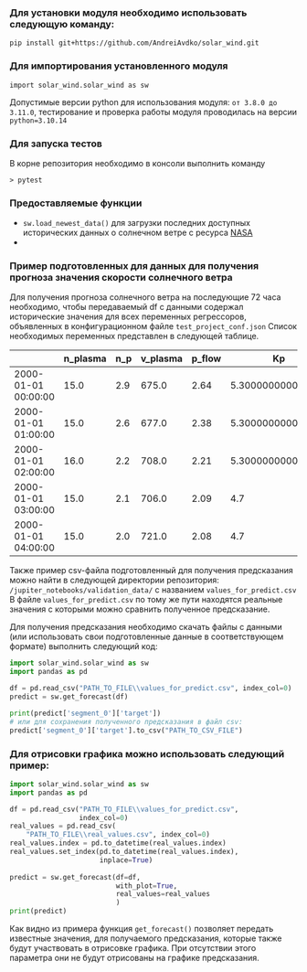 ### Для установки модуля необходимо использовать следующую команду:
```pip install git+https://github.com/AndreiAvdko/solar_wind.git```

### Для импортирования установленного модуля
```import solar_wind.solar_wind as sw```

Допустимые версии python для использования модуля: ```от 3.8.0 до 3.11.0```, тестирование и проверка работы модуля проводилась на версии ```python=3.10.14```

### Для запуска тестов
В корне репозитория необходимо в консоли выполнить команду
```
> pytest
```

### Предоставляемые функции
- ```sw.load_newest_data()``` для загрузки последних доступных исторических данных о солнечном ветре с ресурса [NASA](https://spdf.gsfc.nasa.gov/pub/data/omni/low_res_omni/)
- 


### Пример подготовленных для данных для получения прогноза значения скорости солнечного ветра
Для получения прогноза солнечного ветра на последующие 72 часа необходимо, чтобы передаваемый df с данными содержал исторические значения для всех переменных регрессоров, объявленных в конфигурационном файле ```test_project_conf.json```
Список необходимых переменных представлен в следующей таблице.

||n_plasma                     |n_p   |v_plasma                                     |p_flow|Kp               |R   |Dst  |AE   |f107_adj|AL    |AU   |
|------|-----------------------------|------|---------------------------------------------|------|-----------------|----|-----|-----|--------|------|-----|
|2000-01-01 00:00:00|15.0                         |2.9   |675.0                                        |2.64  |5.300000000000001|71.0|-45.0|517.0|125.6   |-279.0|238.0|
|2000-01-01 01:00:00|15.0                         |2.6   |677.0                                        |2.38  |5.300000000000001|71.0|-37.0|313.0|125.6   |-146.0|167.0|
|2000-01-01 02:00:00|16.0                         |2.2   |708.0                                        |2.21  |5.300000000000001|71.0|-37.0|559.0|125.6   |-422.0|137.0|
|2000-01-01 03:00:00|15.0                         |2.1   |706.0                                        |2.09  |4.7              |71.0|-41.0|567.0|125.6   |-429.0|138.0|
|2000-01-01 04:00:00|15.0                         |2.0   |721.0                                        |2.08  |4.7              |71.0|-45.0|287.0|125.6   |-191.0|96.0 |

Также пример csv-файла подготовленный для получения предсказания можно найти в следующей директории репозитория:
```/jupiter_notebooks/validation_data/``` c названием ```values_for_predict.csv```
В файле ```values_for_predict.csv``` по тому же пути находятся реальные значения с которыми можно сравнить полученное предсказание.

Для получения предсказания необходимо скачать файлы с данными (или использовать свои подготовленные данные в соответствующем формате) выполнить следующий код:
```python
import solar_wind.solar_wind as sw
import pandas as pd

df = pd.read_csv("PATH_TO_FILE\\values_for_predict.csv", index_col=0)
predict = sw.get_forecast(df)

print(predict['segment_0']['target'])
# или для сохранения полученного предсказания в файл csv:
predict['segment_0']['target'].to_csv("PATH_TO_CSV_FILE")
```

### Для отрисовки графика можно использовать следующий пример:
```python
import solar_wind.solar_wind as sw
import pandas as pd

df = pd.read_csv("PATH_TO_FILE\\values_for_predict.csv",
                 index_col=0)
real_values = pd.read_csv(
    "PATH_TO_FILE\\real_values.csv", index_col=0)
real_values.index = pd.to_datetime(real_values.index)
real_values.set_index(pd.to_datetime(real_values.index), 
                      inplace=True)
 
predict = sw.get_forecast(df=df,
                          with_plot=True,
                          real_values=real_values
                          )
print(predict)
```

Как видно из примера функция ```get_forecast()``` позволяет передать известные значения, для получаемого предсказания, которые также будут участвовать в отрисовке графика.
При отсутствии этого параметра они не будут отрисованы на графике предсказания.
